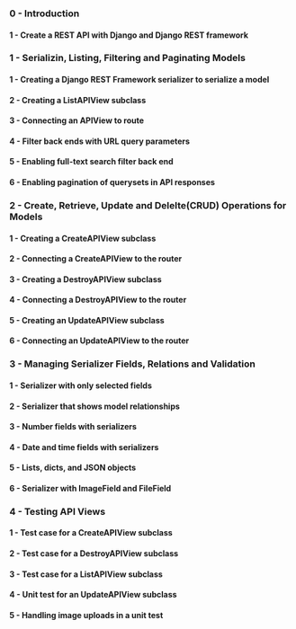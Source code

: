 ### 0 - Introduction
#### 1 - Create a REST API with Django and Django REST framework

### 1 - Serializin, Listing, Filtering and Paginating Models
#### 1 - Creating a Django REST Framework serializer to serialize a model
#### 2 - Creating a ListAPIView subclass
#### 3 - Connecting an APIView to route
#### 4 - Filter back ends with URL query parameters
#### 5 - Enabling full-text search filter back end
#### 6 - Enabling pagination of querysets in API responses

### 2 - Create, Retrieve, Update and Delelte(CRUD) Operations for Models
#### 1 - Creating a CreateAPIView subclass
#### 2 - Connecting a CreateAPIView to the router
#### 3 - Creating a DestroyAPIView subclass
#### 4 - Connecting a DestroyAPIView to the router
#### 5 - Creating an UpdateAPIView subclass
#### 6 - Connecting an UpdateAPIView to the router

### 3 - Managing Serializer Fields, Relations and Validation
#### 1 - Serializer with only selected fields
#### 2 - Serializer that shows model relationships
#### 3 - Number fields with serializers
#### 4 - Date and time fields with serializers
#### 5 - Lists, dicts, and JSON objects
#### 6 - Serializer with ImageField and FileField

### 4 - Testing API Views
#### 1 - Test case for a CreateAPIView subclass
#### 2 - Test case for a DestroyAPIView subclass
#### 3 - Test case for a ListAPIView subclass
#### 4 - Unit test for an UpdateAPIView subclass
#### 5 - Handling image uploads in a unit test